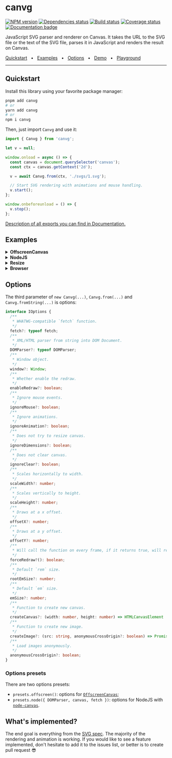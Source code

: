 # canvg

[![NPM version][npm]][npm-url]
[![Dependencies status][deps]][deps-url]
[![Build status][build]][build-url]
[![Coverage status][coverage]][coverage-url]
[![Documentation badge][documentation]][documentation-url]

[npm]: https://img.shields.io/npm/v/canvg.svg
[npm-url]: https://npmjs.com/package/canvg

[deps]: https://img.shields.io/librariesio/release/npm/canvg
[deps-url]: https://libraries.io/npm/canvg/tree

[build]: https://img.shields.io/github/workflow/status/canvg/canvg/CI.svg
[build-url]: https://github.com/canvg/canvg/actions

[coverage]: https://img.shields.io/codecov/c/github/canvg/canvg.svg
[coverage-url]: https://app.codecov.io/gh/canvg/canvg

[documentation]: https://img.shields.io/badge/API-Documentation-2b7489.svg
[documentation-url]: https://canvg.github.io/canvg

JavaScript SVG parser and renderer on Canvas. It takes the URL to the SVG file or the text of the SVG file, parses it in JavaScript and renders the result on Canvas.

<a href="#quickstart">Quickstart</a>
<span>&nbsp;&nbsp;•&nbsp;&nbsp;</span>
<a href="#examples">Examples</a>
<span>&nbsp;&nbsp;•&nbsp;&nbsp;</span>
<a href="#options">Options</a>
<span>&nbsp;&nbsp;•&nbsp;&nbsp;</span>
<a href="https://canvg.github.io/canvg/demo/index.html">Demo</a>
<span>&nbsp;&nbsp;•&nbsp;&nbsp;</span>
<a href="https://jsfiddle.net/0q1vrjxk/">Playground</a>
<br />
<hr />

## Quickstart

Install this library using your favorite package manager:

```sh
pnpm add canvg
# or
yarn add canvg
# or
npm i canvg
```

Then, just import `Canvg` and use it:

```js
import { Canvg } from 'canvg';

let v = null;

window.onload = async () => {
  const canvas = document.querySelector('canvas');
  const ctx = canvas.getContext('2d');

  v = await Canvg.from(ctx, './svgs/1.svg');

  // Start SVG rendering with animations and mouse handling.
  v.start();
};

window.onbeforeunload = () => {
  v.stop();
};
```

[Description of all exports you can find in Documentation.](https://canvg.github.io/canvg/index.html)

## Examples

<details>
  <summary>
    <b>OffscreenCanvas</b>
  </summary>

```js
import {
  Canvg,
  presets
} from 'canvg';

self.onmessage = async (event) => {
  const {
    width,
    height,
    svg
  } = event.data;
  const canvas = new OffscreenCanvas(width, height);
  const ctx = canvas.getContext('2d');
  const v = await Canvg.from(ctx, svg, presets.offscreen());

  // Render only first frame, ignoring animations and mouse.
  await v.render();

  const blob = await canvas.convertToBlob();
  const pngUrl = URL.createObjectURL(blob);

  self.postMessage({
    pngUrl
  });
};
```

[`OffscreenCanvas` browsers compatibility.](https://caniuse.com/offscreencanvas)

</details>

<details>
  <summary>
    <b>NodeJS</b>
  </summary>

```js
import {
  promises as fs
} from 'fs';
import {
  DOMParser
} from 'xmldom';
import * as canvas from 'canvas';
import fetch from 'node-fetch';
import {
  Canvg,
  presets
} from 'canvg';

const preset = presets.node({
  DOMParser,
  canvas,
  fetch
});

(async (output, input) => {
  const svg = await fs.readFile(input, 'utf8');
  const canvas = preset.createCanvas(800, 600);
  const ctx = canvas.getContext('2d');
  const v = Canvg.fromString(ctx, svg, preset);

  // Render only first frame, ignoring animations.
  await v.render();

  const png = canvas.toBuffer();

  await fs.writeFile(output, png);

})(
  process.argv.pop(),
  process.argv.pop()
);
```

</details>

<details>
  <summary>
    <b>Resize</b>
  </summary>

```js
import {
  Canvg,
  presets
} from 'canvg';

self.onmessage = async (event) => {
  const {
    width,
    height,
    svg
  } = event.data;
  const canvas = new OffscreenCanvas(width, height);
  const ctx = canvas.getContext('2d');
  const v = await Canvg.from(ctx, svg, presets.offscreen());

  /**
   * Resize SVG to fit in given size.
   * @param width
   * @param height
   * @param preserveAspectRatio
   */
  v.resize(width, height, 'xMidYMid meet');

  // Render only first frame, ignoring animations and mouse.
  await v.render();

  const blob = await canvas.convertToBlob();
  const pngUrl = URL.createObjectURL(blob);

  self.postMessage({
    pngUrl
  });
};
```

</details>

<details>
  <summary>
    <b>Browser</b>
  </summary>

```html
<script type="module">
import { Canvg } from 'https://cdn.skypack.dev/canvg';

window.onload = () => {
  const canvas = document.querySelector('canvas');
  const ctx = canvas.getContext('2d');

  v = Canvg.fromString(ctx, '<svg width="600" height="600"><text x="50" y="50">Hello World!</text></svg>');

  // Start SVG rendering with animations and mouse handling.
  v.start();

};
</script>
<canvas />
```

</details>

## Options

The third parameter of `new Canvg(...)`, `Canvg.from(...)` and `Canvg.fromString(...)` is options:

```ts
interface IOptions {
  /**
   * WHATWG-compatible `fetch` function.
   */
  fetch?: typeof fetch;
  /**
   * XML/HTML parser from string into DOM Document.
   */
  DOMParser?: typeof DOMParser;
  /**
   * Window object.
   */
  window?: Window;
  /**
   * Whether enable the redraw.
   */
  enableRedraw?: boolean;
  /**
   * Ignore mouse events.
   */
  ignoreMouse?: boolean;
  /**
   * Ignore animations.
   */
  ignoreAnimation?: boolean;
  /**
   * Does not try to resize canvas.
   */
  ignoreDimensions?: boolean;
  /**
   * Does not clear canvas.
   */
  ignoreClear?: boolean;
  /**
   * Scales horizontally to width.
   */
  scaleWidth?: number;
  /**
   * Scales vertically to height.
   */
  scaleHeight?: number;
  /**
   * Draws at a x offset.
   */
  offsetX?: number;
  /**
   * Draws at a y offset.
   */
  offsetY?: number;
  /**
   * Will call the function on every frame, if it returns true, will redraw.
   */
  forceRedraw?(): boolean;
  /**
   * Default `rem` size.
   */
  rootEmSize?: number;
  /**
   * Default `em` size.
   */
  emSize?: number;
  /**
   * Function to create new canvas.
   */
  createCanvas?: (width: number, height: number) => HTMLCanvasElement | OffscreenCanvas;
  /**
   * Function to create new image.
   */
  createImage?: (src: string, anonymousCrossOrigin?: boolean) => Promise<CanvasImageSource>;
  /**
   * Load images anonymously.
   */
  anonymousCrossOrigin?: boolean;
}
```

### Options presets

There are two options presets:

- `presets.offscreen()`: options for [`OffscreenCanvas`](https://developer.mozilla.org/en-US/docs/Web/API/OffscreenCanvas);
- `presets.node({ DOMParser, canvas, fetch })`: options for NodeJS with [`node-canvas`](https://github.com/Automattic/node-canvas).

## What's implemented?

The end goal is everything from the [SVG spec](http://www.w3.org/TR/SVG/). The majority of the rendering and animation is working. If you would like to see a feature implemented, don't hesitate to add it to the issues list, or better is to create pull request 😎
